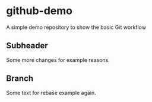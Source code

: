 # github-demo
A simple demo repository to show the basic Git workflow

## Subheader
Some more changes for example reasons.

## Branch

Some text for rebase example again.
